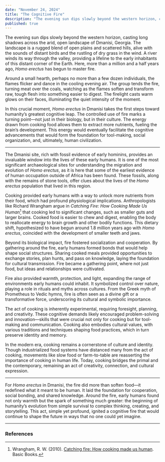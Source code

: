 ```yaml
---
date: "November 24, 2024"
title: "The Cognitive Fire"
description: "The evening sun dips slowly beyond the western horizon, casting long shadows across the arid, open landscape of Dmanisi, Georgia. The landscape is a rugged blend of open plains and scattered hills, alive with the sounds of distant birds and the rustling of dry grass in the wind. A river winds its way through the valley, providing a lifeline to the early inhabitants of this distant corner of the Earth. Here, more than a million and a half years ago, Homo erectus has begun to master fire."
published: true
---
```


The evening sun dips slowly beyond the western horizon, casting long shadows across the arid, open landscape of Dmanisi, Georgia. The landscape is a rugged blend of open plains and scattered hills, alive with the sounds of distant birds and the rustling of dry grass in the wind. A river winds its way through the valley, providing a lifeline to the early inhabitants of this distant corner of the Earth. Here, more than a million and a half years ago, _Homo erectus_ has begun to master fire.

Around a small hearth, perhaps no more than a few dozen individuals, the flames flicker and dance in the cooling evening air. The group tends the fire, turning meat over the coals, watching as the flames soften and transform raw, tough flesh into something easier to digest. The firelight casts warm glows on their faces, illuminating the quiet intensity of the moment.

In this crucial moment, _Homo erectus_ in Dmanisi takes the first steps toward humanity’s greatest cognitive leap. The controlled use of fire marks a turning point—not just in their biology, but in their culture. The energy drawn from cooking food allows them to extract more nutrients, fueling the brain’s development. This energy would eventually facilitate the cognitive advancements that would form the foundation for tool-making, social organization, and, ultimately, human civilization.

---

The Dmanisi site, rich with fossil evidence of early hominins, provides an invaluable window into the lives of these early humans. It is one of the most significant archaeological sites for understanding the migration and evolution of _Homo erectus_, as it is here that some of the earliest evidence of human occupation outside of Africa has been found. These fossils, along with the remains of stone tools, offer clues about the lives of the _Homo erectus_ population that lived in this region.

Cooking provided early humans with a way to unlock more nutrients from their food, which had profound physiological implications. Anthropologists like Richard Wrangham argue in _Catching Fire: How Cooking Made Us Human_[^1] that cooking led to significant changes, such as smaller guts and larger brains. Cooked food is easier to chew and digest, enabling the body to reallocate energy to brain growth and other bodily functions. This dietary shift, hypothesized to have begun around 1.8 million years ago with _Homo erectus_, coincided with the development of smaller teeth and jaws.

Beyond its biological impact, fire fostered socialization and cooperation. By gathering around the fire, early humans formed bonds that would help shape social structures. Sharing cooked meals provided opportunities to exchange stories, plan hunts, and pass on knowledge, laying the foundation for cultural transmission. Fire became a gathering point, where not just food, but ideas and relationships were cultivated.

Fire also provided warmth, protection, and light, expanding the range of environments early humans could inhabit. It symbolized control over nature, playing a role in rituals and myths across cultures. From the Greek myth of Prometheus to Vedic hymns, fire is often seen as a divine gift or a transformative force, underscoring its cultural and symbolic importance.

The act of cooking is inherently experimental, requiring foresight, planning, and creativity. These cognitive demands likely encouraged problem-solving and innovation—skills that were crucial not only for cooking but for tool-making and communication. Cooking also embodies cultural values, with various traditions and techniques shaping food practices, which in turn preserve identity and memory.

In the modern era, cooking remains a cornerstone of culture and identity. Though industrialized food systems have distanced many from the act of cooking, movements like slow food or farm-to-table are reasserting the importance of cooking in human life. Today, cooking bridges the primal and the contemporary, remaining an act of creativity, connection, and cultural expression.

---

For _Homo erectus_ in Dmanisi, the fire did more than soften food—it redefined what it meant to be human. It laid the foundation for cooperation, social bonding, and shared knowledge. Around the fire, early humans found not only warmth but the spark of something much greater: the beginning of humanity’s evolution from simple survival to complex thinking, creating, and storytelling. This act, simple yet profound, ignited a cognitive fire that would continue to shape the future in ways that no one could yet imagine.

---

### References

[^1]: Wrangham, R. W. (2010). [Catching fire: How cooking made us human](https://www.amazon.com/Catching-Fire-Cooking-Made-Human/dp/0465020410/ref=tmm_pap_swatch_0?_encoding=UTF8&qid=&sr=#detailBullets_feature_div). Basic Books. 